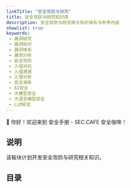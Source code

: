 ```yaml
---
linkTitle: "安全攻防与研究"
title: 安全攻防与研究知识库
description: 安全攻防与研究相关知识体系与参考内容
showlist: true
keywords:
 - 漏洞研究
 - 漏洞知识
 - 漏洞体系
 - 漏洞分析
 - 安全攻防
 - 入侵对抗
 - 入侵溯源
 - 入侵分析
 - 安全演练
 - AI安全
 - 大模型安全
 - 大语言模型安全
 - LLM安全
---
```


👋 你好！欢迎来到 安全手册 - SEC.CAFE 安全咖啡！

<!--more-->

## 说明

该板块计划开发安全攻防与研究相关知识。


## 目录

